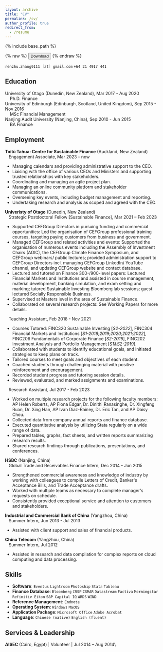 ```yaml
---
layout: archive
title: "CV"
permalink: /cv/
author_profile: true
redirect_from:
  - /resume
---
```


{% include base_path %}

{% raw %}
<button onclick="window.open('/files/xxx_CV.pdf')">Download</button>
{% endraw %}


[]() `renzhu.zhang0111 [at] gmail.com` `+64 21 4917 441`

## Education
University of Otago (Dunedin, New Zealand), Mar 2017 - Aug 2020\
&nbsp;&nbsp;&nbsp;&nbsp;Ph.D. Finance\
University of Edinburgh (Edinburgh, Scotland, United Kingdom), Sep 2015 - Nov 2016\
&nbsp;&nbsp;&nbsp;&nbsp;MSc Financial Management\
Nanjing Audit University (Nanjing, China), Sep 2010 - Jun 2015\
&nbsp;&nbsp;&nbsp;&nbsp;BA Finance


## Employment
**Toitū Tahua: Centre for Sustainable Finance** (Auckland, New Zealand)\
&nbsp;&nbsp;&nbsp;Engagement Associate, Mar 2023 - now
  * Managing calendars and providing administrative support to the CEO.
  * Liaising with the office of various CEOs and Ministers and supporting trusted relationships with key stakeholders.
  * Coordinating and managing an agile project plan.
  * Managing an online community platform and stakeholder communications.
  * Overseeing key events, including budget management and reporting.
  * Undertaking research and analysis as scoped and agreed with the CEO.

**Univeristy of Otago** (Dunedin, New Zealand)                                                                                 
&nbsp;&nbsp;&nbsp;Strategic Postdoctoral Fellow \[Sustainable Finance\],  Mar 2021 – Feb 2023
  * Supported CEFGroup Directors in pursuing funding and commercial opportunities: Led the organisation of CEFGroup professional training courses, targeting paying customers from business and government.
  * Managed CEFGroup and related activities and events: Supported the organisation of numerous events including the Assembly of Investment Chairs (AOIC), the CEFGroup Climate Finance Symposium, and CEFGroup webinars/ public lectures; provided administration support to CEFGroup Directors incl. managing CEFGroup LinkedIn/ YouTube channel, and updating CEFGroup website and contact database.
  * Lectured and tutored on Finance 300-/900-level papers: Lectured Financial Markets and Institutions and assisted in course management, material development, banking simulation, and exam setting and marking; tutored Sustainable Investing Bloomberg lab sessions; guest lectured Socially Responsible Business.
  * Supervised at Masters level in the area of Sustainable Finance.
  * Collaborated on several research projects: See Working Papers for more details.
 
&nbsp;&nbsp;&nbsp;Teaching Assistant, Feb 2018 - Nov 2021
  * Courses Tutored: FINC320 Sustainable Investing [*S2-2022*], FINC304 Financial Markets and Institutions [*S1-2018;2019;2020;2021;2022*], FINC206 Fundamentals of Corporate Finance [*S2-2019*], FINC202 Investment Analysis and Portfolio Management [*S1&S2-2019*].
  * Collaborated with students to identify educational goals, and initiated strategies to keep plans on track.
  * Tailored courses to meet goals and objectives of each student.
  * Coached students through challenging material with positive reinforcement and encouragement.
  * Recorded student progress and tutoring session details.
  * Reviewed, evaluated, and marked assignments and examinations.

&nbsp;&nbsp;&nbsp;Research Assistant, Jul 2017 - Feb 2023
  * Worked on multiple research projects for the following faculty members: AP Helen Roberts, AP Fiona Edgar, Dr. Dinithi Ranasinghe, Dr. Xingfeng Ruan, Dr. Xing Han, AP Ivan Diaz-Rainey, Dr. Eric Tan, and AP Daisy Chou.
  * Collected data from company annual reports and finance database.
  * Executed quantitative analysis by utilizing Stata regularly on a wide range of data.
  * Prepared tables, graphs, fact sheets, and written reports summarizing research results.
  * Shared research findings through publications, presentations, and conferences.

**HSBC** (Nanjing, China)\
&nbsp;&nbsp;&nbsp;Global Trade and Receivables Finance Intern, Dec 2014 - Jun 2015 
  * Strengthened commercial awareness and knowledge of industry by working with colleagues to compile Letters of Credit, Banker's Acceptance Bills, and Trade Acceptance drafts.
  * Worked with multiple teams as necessary to complete manager's requests on schedule.
  * Consistently provided exceptional service and attention to customers and stakeholders.
  
**Industrial and Commercial Bank of China** (Yangzhou, China)\
&nbsp;&nbsp;&nbsp;Summer Intern, Jun 2013 - Jul 2013
  * Assisted with client support and sales of financial products.

**China Telecom** (Yangzhou, China)\
&nbsp;&nbsp;&nbsp;Summer Intern, Jul 2012
  * Assisted in research and data compilation for complex reports on cloud computing and data processing. 
 

## Skills
* **Software**: `Eventus` `Lightroom` `Photoship` `Stata` `Tableau`
* **Finance Database**: `Bloomberg` `CRSP` `CSMAR` `Datastream` `Factiva` `Morningstar` `Refinitiv Eikon` `S&P Capital IQ` `WRDS` `WIND`
* **Reference Management**: `Endnote`
* **Operating System**: `Windows` `MacOS`
* **Application Package**: `Microsoft Office` `Adobe Acrobat`
* **Language**: `Chinese (native)` `English (fluent)`

## Services & Leadership
**AISEC** (Cairo, Egypt)    | Volunteer | Jul 2014 – Aug 2014\
